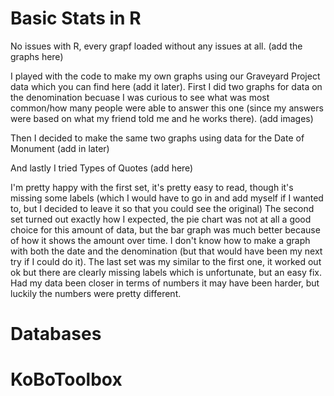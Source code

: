# Basic Stats in R

  No issues with R, every grapf loaded without any issues at all. (add the graphs here)
  
  I played with the code to make my own graphs using our Graveyard Project data which you can find here (add it later). First I did two graphs for data on the denomination becuase I was curious to see what was most common/how many people were able to answer this one (since my answers were based on what my friend told me and he works there). (add images)
  
  Then I decided to make the same two graphs using data for the Date of Monument (add in later) 
  
  And lastly I tried Types of Quotes (add here) 
  
  I'm pretty happy with the first set, it's pretty easy to read, though it's missing some labels (which I would have to go in and add myself if I wanted to, but I decided to leave it so that you could see the original) 
  The second set turned out exactly how I expected, the pie chart was not at all a good choice for this amount of data, but the bar graph was much better because of how it shows the amount over time. I don't know how to make a graph with both the date and the denomination (but that would have been my next try if I could do it).
  The last set was my similar to the first one, it worked out ok but there are clearly missing labels which is unfortunate, but an easy fix. Had my data been closer in terms of numbers it may have been harder, but luckily the numbers were pretty different. 

# Databases

  

# KoBoToolbox

  

